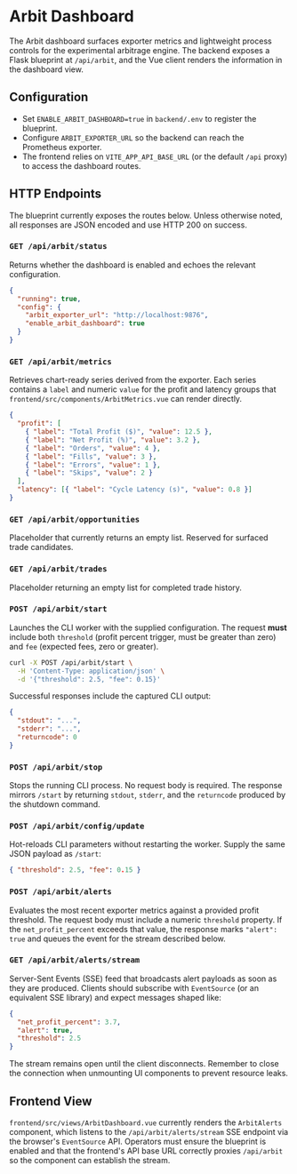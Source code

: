 # Arbit Dashboard

The Arbit dashboard surfaces exporter metrics and lightweight process controls
for the experimental arbitrage engine. The backend exposes a Flask blueprint at
`/api/arbit`, and the Vue client renders the information in the dashboard view.

## Configuration

- Set `ENABLE_ARBIT_DASHBOARD=true` in `backend/.env` to register the blueprint.
- Configure `ARBIT_EXPORTER_URL` so the backend can reach the Prometheus
  exporter.
- The frontend relies on `VITE_APP_API_BASE_URL` (or the default `/api` proxy)
  to access the dashboard routes.

## HTTP Endpoints

The blueprint currently exposes the routes below. Unless otherwise noted, all
responses are JSON encoded and use HTTP 200 on success.

### `GET /api/arbit/status`

Returns whether the dashboard is enabled and echoes the relevant configuration.

```json
{
  "running": true,
  "config": {
    "arbit_exporter_url": "http://localhost:9876",
    "enable_arbit_dashboard": true
  }
}
```

### `GET /api/arbit/metrics`

Retrieves chart-ready series derived from the exporter. Each series contains a
`label` and numeric `value` for the profit and latency groups that
`frontend/src/components/ArbitMetrics.vue` can render directly.

```json
{
  "profit": [
    { "label": "Total Profit ($)", "value": 12.5 },
    { "label": "Net Profit (%)", "value": 3.2 },
    { "label": "Orders", "value": 4 },
    { "label": "Fills", "value": 3 },
    { "label": "Errors", "value": 1 },
    { "label": "Skips", "value": 2 }
  ],
  "latency": [{ "label": "Cycle Latency (s)", "value": 0.8 }]
}
```

### `GET /api/arbit/opportunities`

Placeholder that currently returns an empty list. Reserved for surfaced trade
candidates.

### `GET /api/arbit/trades`

Placeholder returning an empty list for completed trade history.

### `POST /api/arbit/start`

Launches the CLI worker with the supplied configuration. The request **must**
include both `threshold` (profit percent trigger, must be greater than zero)
and `fee` (expected fees, zero or greater).

```bash
curl -X POST /api/arbit/start \
  -H 'Content-Type: application/json' \
  -d '{"threshold": 2.5, "fee": 0.15}'
```

Successful responses include the captured CLI output:

```json
{
  "stdout": "...",
  "stderr": "...",
  "returncode": 0
}
```

### `POST /api/arbit/stop`

Stops the running CLI process. No request body is required. The response mirrors
`/start` by returning `stdout`, `stderr`, and the `returncode` produced by the
shutdown command.

### `POST /api/arbit/config/update`

Hot-reloads CLI parameters without restarting the worker. Supply the same JSON
payload as `/start`:

```json
{ "threshold": 2.5, "fee": 0.15 }
```

### `POST /api/arbit/alerts`

Evaluates the most recent exporter metrics against a provided profit threshold.
The request body must include a numeric `threshold` property. If the
`net_profit_percent` exceeds that value, the response marks `"alert": true` and
queues the event for the stream described below.

### `GET /api/arbit/alerts/stream`

Server-Sent Events (SSE) feed that broadcasts alert payloads as soon as they are
produced. Clients should subscribe with `EventSource` (or an equivalent SSE
library) and expect messages shaped like:

```json
{
  "net_profit_percent": 3.7,
  "alert": true,
  "threshold": 2.5
}
```

The stream remains open until the client disconnects. Remember to close the
connection when unmounting UI components to prevent resource leaks.

## Frontend View

`frontend/src/views/ArbitDashboard.vue` currently renders the `ArbitAlerts`
component, which listens to the `/api/arbit/alerts/stream` SSE endpoint via the
browser's `EventSource` API. Operators must ensure the blueprint is enabled and
that the frontend's API base URL correctly proxies `/api/arbit` so the component
can establish the stream.
